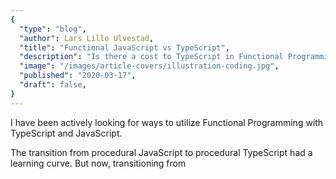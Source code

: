 ```yaml
---
{
  "type": "blog",
  "author": Lars Lillo Ulvestad,
  "title": "Functional JavaScript vs TypeScript",
  "description": "Is there a cost to TypeScript in Functional Programming",
  "image": "/images/article-covers/illustration-coding.jpg",
  "published": "2020-03-17",
  "draft": false,
}
---
```


I have been actively looking for ways to utilize Functional Programming with TypeScript and JavaScript.

The transition from procedural JavaScript to procedural TypeScript had a learning curve. But now, transitioning from
